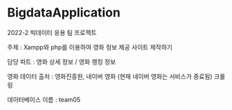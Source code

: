 # BigdataApplication

2022-2 빅데이터 응용 팀 프로젝트

주제 : Xampp와 php를 이용하여 영화 정보 제공 사이트 제작하기

담당 파트 : 영화 상세 정보 / 영화 랭킹 정보

영화 데이터 출처 : 영화진흥원, 네이버 영화 (현재 네이버 영화는 서비스가 종료됨) 크롤링

데이터베이스 이름 : team05
